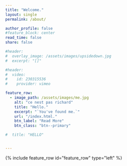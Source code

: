 ```yaml
---
title: "Welcome."
layout: single
permalink: /about/

author_profile: false
#feature_block: center
read_time: false
share: false

#header:
#  overlay_image: /assets/images/upsidedown.jpg
#  excerpt: "[]"

#header:
#  video:
#    id: 230315536
#    provider: vimeo

feature_row:
  - image_path: /assets/images/me.jpg
    alt: "ce nest pas richard"
    title: "Hello."
    excerpt: "`You've found me.`"
    url: "/index.html."
    btn_label: "Read More"
    btn_class: "btn--primary"

#  title: "HELLO"


---
```

{% include feature_row id="feature_row" type="left" %}
